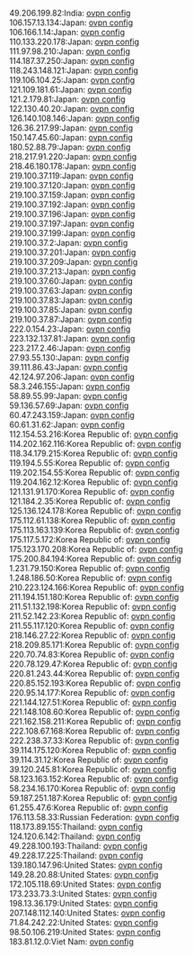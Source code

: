 49.206.199.82:India: [ovpn config](vpn/49_206_199_82.ovpn)  
106.157.13.134:Japan: [ovpn config](vpn/106_157_13_134.ovpn)  
106.166.1.14:Japan: [ovpn config](vpn/106_166_1_14.ovpn)  
110.133.220.178:Japan: [ovpn config](vpn/110_133_220_178.ovpn)  
111.97.98.210:Japan: [ovpn config](vpn/111_97_98_210.ovpn)  
114.187.37.250:Japan: [ovpn config](vpn/114_187_37_250.ovpn)  
118.243.148.121:Japan: [ovpn config](vpn/118_243_148_121.ovpn)  
119.106.104.25:Japan: [ovpn config](vpn/119_106_104_25.ovpn)  
121.109.181.61:Japan: [ovpn config](vpn/121_109_181_61.ovpn)  
121.2.179.81:Japan: [ovpn config](vpn/121_2_179_81.ovpn)  
122.130.40.20:Japan: [ovpn config](vpn/122_130_40_20.ovpn)  
126.140.108.146:Japan: [ovpn config](vpn/126_140_108_146.ovpn)  
126.36.217.99:Japan: [ovpn config](vpn/126_36_217_99.ovpn)  
150.147.45.60:Japan: [ovpn config](vpn/150_147_45_60.ovpn)  
180.52.88.79:Japan: [ovpn config](vpn/180_52_88_79.ovpn)  
218.217.91.220:Japan: [ovpn config](vpn/218_217_91_220.ovpn)  
218.46.180.178:Japan: [ovpn config](vpn/218_46_180_178.ovpn)  
219.100.37.119:Japan: [ovpn config](vpn/219_100_37_119.ovpn)  
219.100.37.120:Japan: [ovpn config](vpn/219_100_37_120.ovpn)  
219.100.37.159:Japan: [ovpn config](vpn/219_100_37_159.ovpn)  
219.100.37.192:Japan: [ovpn config](vpn/219_100_37_192.ovpn)  
219.100.37.196:Japan: [ovpn config](vpn/219_100_37_196.ovpn)  
219.100.37.197:Japan: [ovpn config](vpn/219_100_37_197.ovpn)  
219.100.37.199:Japan: [ovpn config](vpn/219_100_37_199.ovpn)  
219.100.37.2:Japan: [ovpn config](vpn/219_100_37_2.ovpn)  
219.100.37.201:Japan: [ovpn config](vpn/219_100_37_201.ovpn)  
219.100.37.209:Japan: [ovpn config](vpn/219_100_37_209.ovpn)  
219.100.37.213:Japan: [ovpn config](vpn/219_100_37_213.ovpn)  
219.100.37.60:Japan: [ovpn config](vpn/219_100_37_60.ovpn)  
219.100.37.63:Japan: [ovpn config](vpn/219_100_37_63.ovpn)  
219.100.37.83:Japan: [ovpn config](vpn/219_100_37_83.ovpn)  
219.100.37.85:Japan: [ovpn config](vpn/219_100_37_85.ovpn)  
219.100.37.87:Japan: [ovpn config](vpn/219_100_37_87.ovpn)  
222.0.154.23:Japan: [ovpn config](vpn/222_0_154_23.ovpn)  
223.132.137.81:Japan: [ovpn config](vpn/223_132_137_81.ovpn)  
223.217.2.46:Japan: [ovpn config](vpn/223_217_2_46.ovpn)  
27.93.55.130:Japan: [ovpn config](vpn/27_93_55_130.ovpn)  
39.111.86.43:Japan: [ovpn config](vpn/39_111_86_43.ovpn)  
42.124.97.206:Japan: [ovpn config](vpn/42_124_97_206.ovpn)  
58.3.246.155:Japan: [ovpn config](vpn/58_3_246_155.ovpn)  
58.89.55.99:Japan: [ovpn config](vpn/58_89_55_99.ovpn)  
59.136.57.69:Japan: [ovpn config](vpn/59_136_57_69.ovpn)  
60.47.243.159:Japan: [ovpn config](vpn/60_47_243_159.ovpn)  
60.61.31.62:Japan: [ovpn config](vpn/60_61_31_62.ovpn)  
112.154.53.216:Korea Republic of: [ovpn config](vpn/112_154_53_216.ovpn)  
114.202.162.116:Korea Republic of: [ovpn config](vpn/114_202_162_116.ovpn)  
118.34.179.215:Korea Republic of: [ovpn config](vpn/118_34_179_215.ovpn)  
119.194.5.55:Korea Republic of: [ovpn config](vpn/119_194_5_55.ovpn)  
119.202.154.55:Korea Republic of: [ovpn config](vpn/119_202_154_55.ovpn)  
119.204.162.12:Korea Republic of: [ovpn config](vpn/119_204_162_12.ovpn)  
121.131.91.170:Korea Republic of: [ovpn config](vpn/121_131_91_170.ovpn)  
121.184.2.35:Korea Republic of: [ovpn config](vpn/121_184_2_35.ovpn)  
125.136.124.178:Korea Republic of: [ovpn config](vpn/125_136_124_178.ovpn)  
175.112.61.138:Korea Republic of: [ovpn config](vpn/175_112_61_138.ovpn)  
175.113.163.139:Korea Republic of: [ovpn config](vpn/175_113_163_139.ovpn)  
175.117.5.172:Korea Republic of: [ovpn config](vpn/175_117_5_172.ovpn)  
175.123.170.208:Korea Republic of: [ovpn config](vpn/175_123_170_208.ovpn)  
175.200.84.194:Korea Republic of: [ovpn config](vpn/175_200_84_194.ovpn)  
1.231.79.150:Korea Republic of: [ovpn config](vpn/1_231_79_150.ovpn)  
1.248.186.50:Korea Republic of: [ovpn config](vpn/1_248_186_50.ovpn)  
210.223.124.166:Korea Republic of: [ovpn config](vpn/210_223_124_166.ovpn)  
211.194.151.180:Korea Republic of: [ovpn config](vpn/211_194_151_180.ovpn)  
211.51.132.198:Korea Republic of: [ovpn config](vpn/211_51_132_198.ovpn)  
211.52.142.23:Korea Republic of: [ovpn config](vpn/211_52_142_23.ovpn)  
211.55.117.120:Korea Republic of: [ovpn config](vpn/211_55_117_120.ovpn)  
218.146.27.22:Korea Republic of: [ovpn config](vpn/218_146_27_22.ovpn)  
218.209.85.171:Korea Republic of: [ovpn config](vpn/218_209_85_171.ovpn)  
220.70.74.83:Korea Republic of: [ovpn config](vpn/220_70_74_83.ovpn)  
220.78.129.47:Korea Republic of: [ovpn config](vpn/220_78_129_47.ovpn)  
220.81.243.44:Korea Republic of: [ovpn config](vpn/220_81_243_44.ovpn)  
220.85.152.193:Korea Republic of: [ovpn config](vpn/220_85_152_193.ovpn)  
220.95.14.177:Korea Republic of: [ovpn config](vpn/220_95_14_177.ovpn)  
221.144.127.51:Korea Republic of: [ovpn config](vpn/221_144_127_51.ovpn)  
221.148.108.60:Korea Republic of: [ovpn config](vpn/221_148_108_60.ovpn)  
221.162.158.211:Korea Republic of: [ovpn config](vpn/221_162_158_211.ovpn)  
222.108.67.168:Korea Republic of: [ovpn config](vpn/222_108_67_168.ovpn)  
222.238.37.33:Korea Republic of: [ovpn config](vpn/222_238_37_33.ovpn)  
39.114.175.120:Korea Republic of: [ovpn config](vpn/39_114_175_120.ovpn)  
39.114.31.12:Korea Republic of: [ovpn config](vpn/39_114_31_12.ovpn)  
39.120.245.81:Korea Republic of: [ovpn config](vpn/39_120_245_81.ovpn)  
58.123.163.152:Korea Republic of: [ovpn config](vpn/58_123_163_152.ovpn)  
58.234.16.170:Korea Republic of: [ovpn config](vpn/58_234_16_170.ovpn)  
59.187.251.187:Korea Republic of: [ovpn config](vpn/59_187_251_187.ovpn)  
61.255.47.6:Korea Republic of: [ovpn config](vpn/61_255_47_6.ovpn)  
176.113.58.33:Russian Federation: [ovpn config](vpn/176_113_58_33.ovpn)  
118.173.89.155:Thailand: [ovpn config](vpn/118_173_89_155.ovpn)  
124.120.6.142:Thailand: [ovpn config](vpn/124_120_6_142.ovpn)  
49.228.100.193:Thailand: [ovpn config](vpn/49_228_100_193.ovpn)  
49.228.17.225:Thailand: [ovpn config](vpn/49_228_17_225.ovpn)  
139.180.147.96:United States: [ovpn config](vpn/139_180_147_96.ovpn)  
149.28.20.88:United States: [ovpn config](vpn/149_28_20_88.ovpn)  
172.105.118.69:United States: [ovpn config](vpn/172_105_118_69.ovpn)  
173.233.73.3:United States: [ovpn config](vpn/173_233_73_3.ovpn)  
198.13.36.179:United States: [ovpn config](vpn/198_13_36_179.ovpn)  
207.148.112.140:United States: [ovpn config](vpn/207_148_112_140.ovpn)  
71.84.242.22:United States: [ovpn config](vpn/71_84_242_22.ovpn)  
98.50.106.219:United States: [ovpn config](vpn/98_50_106_219.ovpn)  
183.81.12.0:Viet Nam: [ovpn config](vpn/183_81_12_0.ovpn)  

